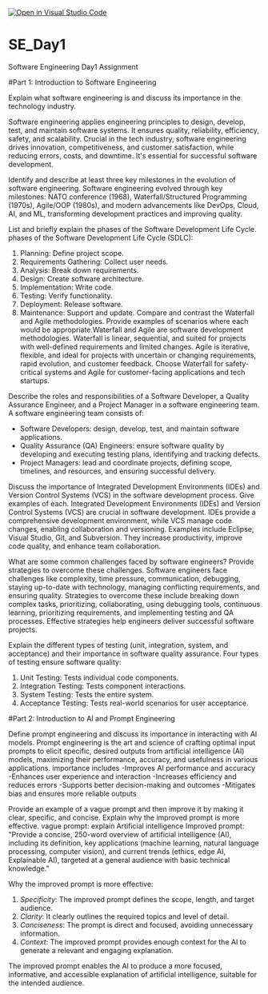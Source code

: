 [![Open in Visual Studio Code](https://classroom.github.com/assets/open-in-vscode-2e0aaae1b6195c2367325f4f02e2d04e9abb55f0b24a779b69b11b9e10269abc.svg)](https://classroom.github.com/online_ide?assignment_repo_id=15567982&assignment_repo_type=AssignmentRepo)
# SE_Day1
Software Engineering Day1 Assignment

#Part 1: Introduction to Software Engineering

Explain what software engineering is and discuss its importance in the technology industry.

Software engineering applies engineering principles to design, develop, test, and maintain software systems. It ensures quality, reliability, efficiency, safety, and scalability. Crucial in the tech industry, software engineering drives innovation, competitiveness, and customer satisfaction, while reducing errors, costs, and downtime. It's essential for successful software development.

Identify and describe at least three key milestones in the evolution of software engineering.
Software engineering evolved through key milestones: NATO conference (1968), Waterfall/Structured Programming (1970s), Agile/OOP (1980s), and modern advancements like DevOps, Cloud, AI, and ML, transforming development practices and improving quality.

List and briefly explain the phases of the Software Development Life Cycle.
phases of the Software Development Life Cycle (SDLC):

1. Planning: Define project scope.
2. Requirements Gathering: Collect user needs.
3. Analysis: Break down requirements.
4. Design: Create software architecture.
5. Implementation: Write code.
6. Testing: Verify functionality.
7. Deployment: Release software.
8. Maintenance: Support and update.
Compare and contrast the Waterfall and Agile methodologies. Provide examples of scenarios where each would be appropriate.Waterfall and Agile are software development methodologies. Waterfall is linear, sequential, and suited for projects with well-defined requirements and limited changes. Agile is iterative, flexible, and ideal for projects with uncertain or changing requirements, rapid evolution, and customer feedback. Choose Waterfall for safety-critical systems and Agile for customer-facing applications and tech startups.


Describe the roles and responsibilities of a Software Developer, a Quality Assurance Engineer, and a Project Manager in a software engineering team.
A software engineering team consists of:

- Software Developers: design, develop, test, and maintain software applications.
- Quality Assurance (QA) Engineers: ensure software quality by developing and executing testing plans, identifying and tracking defects.
- Project Managers: lead and coordinate projects, defining scope, timelines, and resources, and ensuring successful delivery.

Discuss the importance of Integrated Development Environments (IDEs) and Version Control Systems (VCS) in the software development process. Give examples of each.
Integrated Development Environments (IDEs) and Version Control Systems (VCS) are crucial in software development. IDEs provide a comprehensive development environment, while VCS manage code changes, enabling collaboration and versioning. Examples include Eclipse, Visual Studio, Git, and Subversion. They increase productivity, improve code quality, and enhance team collaboration.

What are some common challenges faced by software engineers? Provide strategies to overcome these challenges.
Software engineers face challenges like complexity, time pressure, communication, debugging, staying up-to-date with technology, managing conflicting requirements, and ensuring quality. Strategies to overcome these include breaking down complex tasks, prioritizing, collaborating, using debugging tools, continuous learning, prioritizing requirements, and implementing testing and QA processes. Effective strategies help engineers deliver successful software projects.

Explain the different types of testing (unit, integration, system, and acceptance) and their importance in software quality assurance.
Four types of testing ensure software quality:

1. Unit Testing: Tests individual code components.
2. Integration Testing: Tests component interactions.
3. System Testing: Tests the entire system.
4. Acceptance Testing: Tests real-world scenarios for user acceptance.



#Part 2: Introduction to AI and Prompt Engineering


Define prompt engineering and discuss its importance in interacting with AI models.
Prompt engineering is the art and science of crafting optimal input prompts to elicit specific, desired outputs from artificial intelligence (AI) models, maximizing their performance, accuracy, and usefulness in various applications.
importance includes -Improves AI performance and accuracy
-Enhances user experience and interaction
-Increases efficiency and reduces errors
-Supports better decision-making and outcomes
-Mitigates bias and ensures more reliable outputs


Provide an example of a vague prompt and then improve it by making it clear, specific, and concise. Explain why the improved prompt is more effective.
vague prompt: explain Artificial intelligence 
Improved prompt:
"Provide a concise, 250-word overview of artificial intelligence (AI), including its definition, key applications (machine learning, natural language processing, computer vision), and current trends (ethics, edge AI, Explainable AI), targeted at a general audience with basic technical knowledge."

Why the improved prompt is more effective:

1. _Specificity_: The improved prompt defines the scope, length, and target audience.
2. _Clarity_: It clearly outlines the required topics and level of detail.
3. _Conciseness_: The prompt is direct and focused, avoiding unnecessary information.
4. _Context_: The improved prompt provides enough context for the AI to generate a relevant and engaging explanation.

The improved prompt enables the AI to produce a more focused, informative, and accessible explanation of artificial intelligence, suitable for the intended audience.
